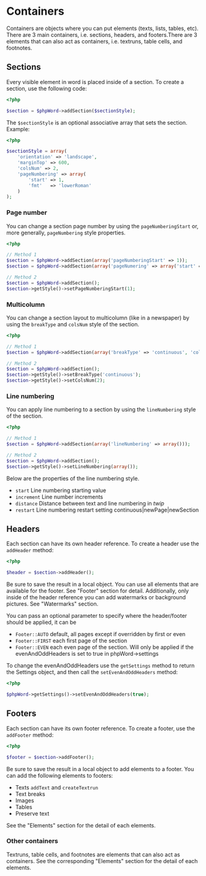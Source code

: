 # Containers

Containers are objects where you can put elements (texts, lists, tables, etc). There are 3 main containers, i.e. sections, headers, and footers.There are 3 elements that can also act as containers, i.e. textruns, table cells, and footnotes.

## Sections

Every visible element in word is placed inside of a section. To create a section, use the following code:

``` php
<?php

$section = $phpWord->addSection($sectionStyle);
```

The ``$sectionStyle`` is an optional associative array that sets the section. Example:

``` php
<?php

$sectionStyle = array(
    'orientation' => 'landscape',
    'marginTop' => 600,
    'colsNum' => 2,
    'pageNumbering' => array(
        'start' => 1,
        'fmt'   => 'lowerRoman'
    )
);
```

### Page number

You can change a section page number by using the ``pageNumberingStart`` or, more generally, ``pageNumbering`` style properties.

``` php
<?php

// Method 1
$section = $phpWord->addSection(array('pageNumberingStart' => 1));
$section = $phpWord->addSection(array('pageNumering' => array('start' => 1)))

// Method 2
$section = $phpWord->addSection();
$section->getStyle()->setPageNumberingStart(1);
```

### Multicolumn

You can change a section layout to multicolumn (like in a newspaper) by
using the ``breakType`` and ``colsNum`` style of the section.

``` php
<?php

// Method 1
$section = $phpWord->addSection(array('breakType' => 'continuous', 'colsNum' => 2));

// Method 2
$section = $phpWord->addSection();
$section->getStyle()->setBreakType('continuous');
$section->getStyle()->setColsNum(2);
```

### Line numbering

You can apply line numbering to a section by using the ``lineNumbering``
style of the section.

``` php
<?php

// Method 1
$section = $phpWord->addSection(array('lineNumbering' => array()));

// Method 2
$section = $phpWord->addSection();
$section->getStyle()->setLineNumbering(array());
```

Below are the properties of the line numbering style.

-  ``start`` Line numbering starting value
-  ``increment`` Line number increments
-  ``distance`` Distance between text and line numbering in *twip*
-  ``restart`` Line numbering restart setting
   continuous\|newPage\|newSection

## Headers

Each section can have its own header reference. To create a header use
the ``addHeader`` method:

``` php
<?php

$header = $section->addHeader();
```

Be sure to save the result in a local object. You can use all elements
that are available for the footer. See "Footer" section for detail.
Additionally, only inside of the header reference you can add watermarks
or background pictures. See "Watermarks" section.

You can pass an optional parameter to specify where the header/footer should be applied, it can be

-  ``Footer::AUTO`` default, all pages except if overridden by first or even
-  ``Footer::FIRST`` each first page of the section
-  ``Footer::EVEN`` each even page of the section. Will only be applied if the evenAndOddHeaders is set to true in phpWord->settings

To change the evenAndOddHeaders use the ``getSettings`` method to return the Settings object, and then call the ``setEvenAndOddHeaders`` method:

``` php
<?php

$phpWord->getSettings()->setEvenAndOddHeaders(true);
```

## Footers

Each section can have its own footer reference. To create a footer, use
the ``addFooter`` method:

``` php
<?php

$footer = $section->addFooter();
```

Be sure to save the result in a local object to add elements to a
footer. You can add the following elements to footers:

-  Texts ``addText`` and ``createTextrun``
-  Text breaks
-  Images
-  Tables
-  Preserve text

See the "Elements" section for the detail of each elements.

### Other containers

Textruns, table cells, and footnotes are elements that can also act as
containers. See the corresponding "Elements" section for the detail of
each elements.
